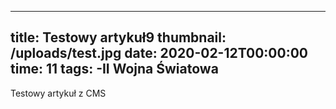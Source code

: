 ---
  title: Testowy artykuł9
  thumbnail: /uploads/test.jpg
  date: 2020-02-12T00:00:00
  time: 11
  tags:
	-II Wojna Światowa
  ---

  Testowy artykuł z CMS
  